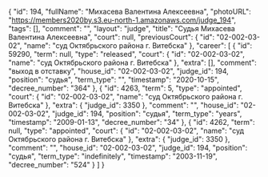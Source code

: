 {
    "id": 194,
    "fullName": "Михасева Валентина Алексеевна",
    "photoURL": "https://members2020by.s3.eu-north-1.amazonaws.com/judge_194",
    "tags": [],
    "comment": "",
    "layout": "judge",
    "title": "Судья Михасева Валентина Алексеевна",
    "court": null,
    "previousCourt": {
        "id": "02-002-03-02",
        "name": "суд Октябрьского района г. Витебска"
    },
    "career": [
        {
            "id": 59290,
            "term": null,
            "type": "released",
            "court": {
                "id": "02-002-03-02",
                "name": "суд Октябрьского района г. Витебска"
            },
            "extra": [],
            "comment": "выход в отставку",
            "house_id": "02-002-03-02",
            "judge_id": 194,
            "position": "судья",
            "term_type": "",
            "timestamp": "2020-10-15",
            "decree_number": "364"
        },
        {
            "id": 4263,
            "term": 5,
            "type": "appointed",
            "court": {
                "id": "02-002-03-02",
                "name": "суд Октябрьского района г. Витебска"
            },
            "extra": {
                "judge_id": 3350
            },
            "comment": "",
            "house_id": "02-002-03-02",
            "judge_id": 194,
            "position": "судья",
            "term_type": "years",
            "timestamp": "2009-01-13",
            "decree_number": "34"
        },
        {
            "id": 4262,
            "term": null,
            "type": "appointed",
            "court": {
                "id": "02-002-03-02",
                "name": "суд Октябрьского района г. Витебска"
            },
            "extra": {
                "judge_id": 3350
            },
            "comment": "",
            "house_id": "02-002-03-02",
            "judge_id": 194,
            "position": "судья",
            "term_type": "indefinitely",
            "timestamp": "2003-11-19",
            "decree_number": "524"
        }
    ]
}